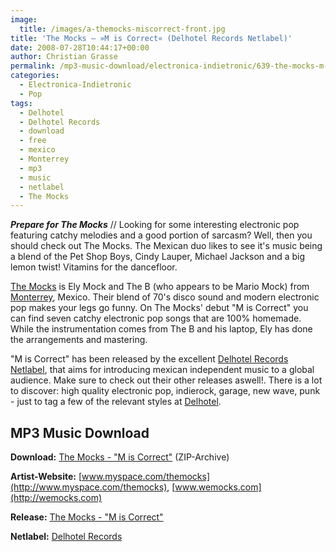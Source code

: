 ```yaml
---
image:
  title: /images/a-themocks-miscorrect-front.jpg
title: 'The Mocks – »M is Correct« (Delhotel Records Netlabel)'
date: 2008-07-28T10:44:17+00:00
author: Christian Grasse
permalink: /mp3-music-download/electronica-indietronic/639-the-mocks-m-is-correct-delhotel-records-netlabel
categories:
  - Electronica-Indietronic
  - Pop
tags:
  - Delhotel
  - Delhotel Records
  - download
  - free
  - mexico
  - Monterrey
  - mp3
  - music
  - netlabel
  - The Mocks
---
```

***Prepare for The Mocks*** // Looking for some interesting electronic pop featuring catchy melodies and a good portion of sarcasm? Well, then you should check out The Mocks. The Mexican duo likes to see it's music being a blend of the Pet Shop Boys, Cindy Lauper, Michael Jackson and a big lemon twist! Vitamins for the dancefloor. <!--more-->

<!--adsense-->

[The Mocks](http://wemocks.com) is Ely Mock and The B (who appears to be Mario Mock) from [Monterrey](http://en.wikipedia.org/wiki/Monterrey), Mexico. Their blend of 70's disco sound and modern electronic pop makes your legs go funny. On The Mocks' debut "M is Correct" you can find seven catchy electronic pop songs that are 100% homemade. While the instrumentation comes from The B and his laptop, Ely has done the arrangements and mastering. 

"M is Correct" has been released by the excellent [Delhotel Records Netlabel](http://delhotel.com/), that aims for introducing mexican independent music to a global audience. Make sure to check out their other releases aswell!. There is a lot to discover: high quality electronic pop, indierock, garage, new wave, punk - just to tag a few of the relevant styles at [Delhotel](http://delhotel.com/).

## MP3 Music Download

**Download:** [The Mocks - "M is Correct"](http://wemocks.com/The%20Mocks%20-%20M%20is%20correct.zip) (ZIP-Archive)
  
**Artist-Website:** [www.myspace.com/themocks](http://www.myspace.com/themocks), [www.wemocks.com](http://wemocks.com)
  
**Release:** [The Mocks - "M is Correct"](http://delhotel.com/the-mocks-m-is-correct/)
  
**Netlabel:** [Delhotel Records](http://delhotel.com)